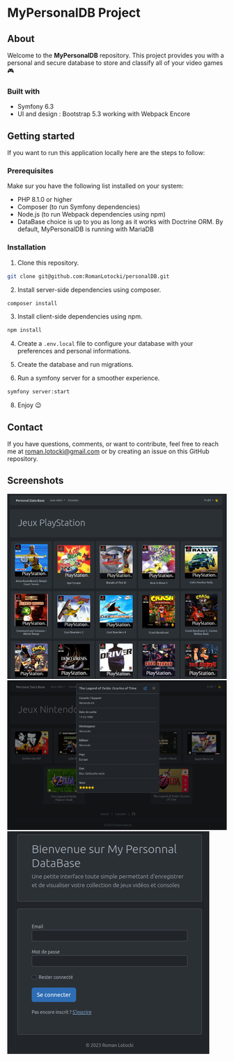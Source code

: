 # MyPersonalDB Project

## About

Welcome to the **MyPersonalDB** repository. This project provides you with a personal and secure database to store and classify all of your video games 🎮

### Built with

* Symfony 6.3
* UI and design : Bootstrap 5.3 working with Webpack Encore

## Getting started

If you want to run this application locally here are the steps to follow:

### Prerequisites

Make sur you have the following list installed on your system:

* PHP 8.1.0 or higher
* Composer (to run Symfony dependencies)
* Node.js (to run Webpack dependencies using npm)
* DataBase choice is up to you as long as it works with Doctrine ORM. By default, MyPersonalDB is running with MariaDB

### Installation

1. Clone this repository.

  ```sh
git clone git@github.com:RomanLotocki/personalDB.git
  ```

2. Install server-side dependencies using composer.

  ```sh
composer install
  ```

3. Install client-side dependencies using npm.

```sh
npm install
  ```

4. Create a `.env.local` file to configure your database with your preferences and personal informations.

5. Create the database and run migrations.

6. Run a symfony server for a smoother experience.

```sh
symfony server:start
  ```

8. Enjoy 😉

## Contact

If you have questions, comments, or want to contribute, feel free to reach me at <roman.lotocki@gmail.com> or by creating an issue on this GitHub repository.

## Screenshots

![Ps1 Games](./readme_pictures/ps1page.png)
![game details](./readme_pictures/gamedetails.png)
![login page](./readme_pictures/login.png)
